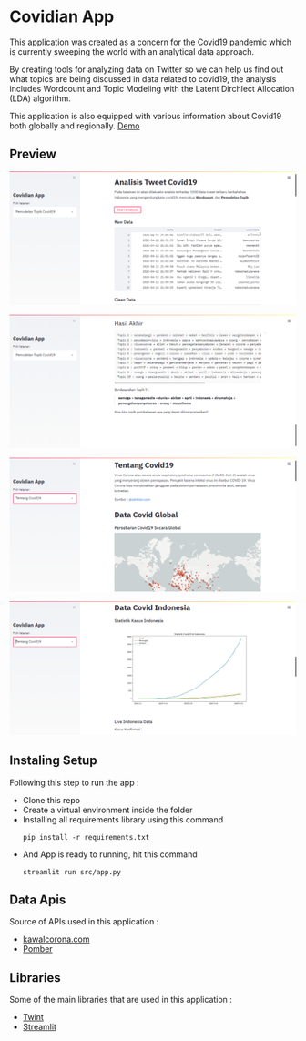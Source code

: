 # Covidian App

This application was created as a concern for the Covid19 pandemic which is currently sweeping the world with an analytical data approach.

By creating tools for analyzing data on Twitter so we can help us find out what topics are being discussed in data related to covid19, the analysis includes Wordcount and Topic Modeling with the Latent Dirchlect Allocation (LDA) algorithm.

This application is also equipped with various information about Covid19 both globally and regionally. [Demo](https://covidian-app.herokuapp.com/)

## Preview
![page1](./assets/img/page1.PNG)

![page1](./assets/img/page1_1.png)

![page2](./assets/img/page2.PNG)

![page2](./assets/img/page2_1.PNG)

## Instaling Setup
Following this step to run the app :

- Clone this repo
- Create a virtual environment inside the folder
- Installing all requirements library using this command 
  ```
  pip install -r requirements.txt
  ```
- And App is ready to running, hit this command
  ```
  streamlit run src/app.py
  ```

## Data Apis
Source of APIs used in this application :

- [kawalcorona.com](https://kawalcorona.com/api/)
- [Pomber](https://github.com/pomber/covid19)

## Libraries
Some of the main libraries that are used in this application :

- [Twint](https://github.com/twintproject/twint)
- [Streamlit](https://streamlit.io/)